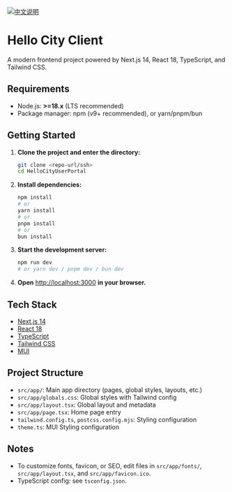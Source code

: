 [![中文说明](https://img.shields.io/badge/文档-中文-blue?style=flat-square)](./README.zh-CN.md)

# Hello City Client

A modern frontend project powered by Next.js 14, React 18, TypeScript, and Tailwind CSS.

## Requirements

- Node.js: **>=18.x** (LTS recommended)
- Package manager: npm (v9+ recommended), or yarn/pnpm/bun

## Getting Started

1. **Clone the project and enter the directory:**

   ```bash
   git clone <repo-url/ssh>
   cd HelloCityUserPortal
   ```

2. **Install dependencies:**

   ```bash
   npm install
   # or
   yarn install
   # or
   pnpm install
   # or
   bun install
   ```

3. **Start the development server:**

   ```bash
   npm run dev
   # or yarn dev / pnpm dev / bun dev
   ```

4. **Open** [http://localhost:3000](http://localhost:3000) **in your browser.**

## Tech Stack

- [Next.js 14](https://nextjs.org/)
- [React 18](https://react.dev/)
- [TypeScript](https://www.typescriptlang.org/)
- [Tailwind CSS](https://tailwindcss.com/)
- [MUI](https://mui.com/)

## Project Structure

- `src/app/`: Main app directory (pages, global styles, layouts, etc.)
- `src/app/globals.css`: Global styles with Tailwind config
- `src/app/layout.tsx`: Global layout and metadata
- `src/app/page.tsx`: Home page entry
- `tailwind.config.ts`, `postcss.config.mjs`: Styling configuration
- `theme.ts`: MUI Styling configuration
## Notes

- To customize fonts, favicon, or SEO, edit files in `src/app/fonts/`, `src/app/layout.tsx`, and `src/app/favicon.ico`.
- TypeScript config: see `tsconfig.json`.

